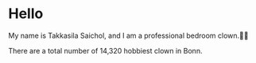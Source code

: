 # Hello
My name is Takkasila Saichol, and I am a professional bedroom clown.🤡🎈

There are a total number of 14,320 hobbiest clown in Bonn.